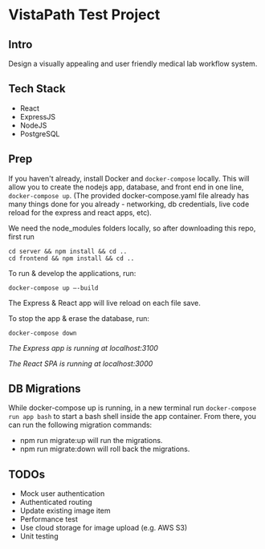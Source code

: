 # VistaPath Test Project

## Intro
Design a visually appealing and user friendly medical lab workflow system.

## Tech Stack
- React
- ExpressJS
- NodeJS
- PostgreSQL

## Prep
If you haven't already, install Docker and `docker-compose` locally. This will allow you to 
create the nodejs app, database, and front end in one line, `docker-compose up`. (The provided 
docker-compose.yaml file already has many things done for you already - networking, db credentials, 
live code reload for the express and react apps, etc).

We need the node_modules folders locally, so after downloading this repo, first run
```
cd server && npm install && cd ..
cd frontend && npm install && cd ..
```

To run & develop the applications, run:
```
docker-compose up —-build
```
The Express & React app will live reload on each file save.

To stop the app & erase the database, run:
```
docker-compose down
```

_The Express app is running at localhost:3100_

_The React SPA is running at localhost:3000_

## DB Migrations
While docker-compose up is running, in a new terminal run `docker-compose run app bash` to start a bash shell inside the app container. From there, you can run the following migration commands:
- npm run migrate:up will run the migrations.
- npm run migrate:down will roll back the migrations.

## TODOs
- Mock user authentication
- Authenticated routing
- Update existing image item
- Performance test
- Use cloud storage for image upload (e.g. AWS S3)
- Unit testing